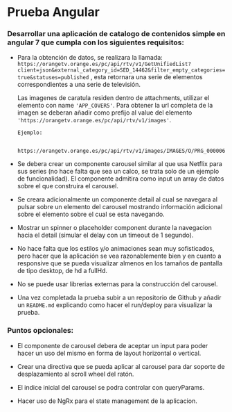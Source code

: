 # Prueba Angular

### Desarrollar una aplicación de catalogo de contenidos simple en angular 7 que cumpla con los siguientes requisitos:

- Para la obtención de datos, se realizara la llamada:
`https://orangetv.orange.es/pc/api/rtv/v1/GetUnifiedList?client=json&external_category_id=SED_14462&filter_empty_categories=true&statuses=published`
, esta retornara una serie de elementos correspondientes a una serie de televisión.

  Las imagenes de caratula residen dentro de attachments, utilizar el elemento con name `'APP_COVER5'`. Para obtener la url completa de la imagen se deberan añadir como prefijo al value del elemento `'https://orangetv.orange.es/pc/api/rtv/v1/images'`.
  
  ```
  Ejemplo:
  
      https://orangetv.orange.es/pc/api/rtv/v1/images/IMAGES/O/PRG_0000061327HD_APP_COVER5.jpg
  ```
- Se debera crear un componente carousel similar al que usa Netflix para sus series (no hace falta que sea un calco, se trata solo de un ejemplo de funcionalidad). El componente admitira como input un array de datos sobre el que construira el carousel.

- Se creara adicionalmente un componente detail al cual se navegara al pulsar sobre un elemento del carousel mostrando información adicional sobre el elemento sobre el cual se esta navegando.

- Mostrar un spinner o placeholder component durante la navegacion hacia el detail (simular el delay con un timeout de 1 segundo).

- No hace falta que los estilos y/o animaciones sean muy sofisticados, pero hacer que la aplicación se vea razonablemente bien y en cuanto a responsive que se pueda visualizar almenos en los tamaños de pantalla de tipo desktop, de hd a fullHd.

- No se puede usar librerias externas para la construcción del carousel.

- Una vez completada la prueba subir a un repositorio de Github y añadir un `README.md` explicando como hacer el run/deploy para visualizar la prueba.

### Puntos opcionales:

- El componente de carousel debera de aceptar un input para poder hacer un uso del mismo en forma de layout horizontal o vertical.

- Crear una directiva que se pueda aplicar al carousel para dar soporte de desplazamiento al scroll wheel del ratón.

- El indice inicial del carousel se podra controlar con queryParams.

- Hacer uso de NgRx para el state management de la aplicacion.
